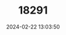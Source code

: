 ---
title: "18291"
category: "Proechimys mincae"
draft: false
date: 2024-02-22 13:03:50
languages:
  English: ["Minca Spiny Rat"]
---